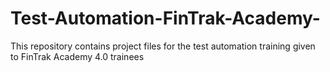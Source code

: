 # Test-Automation-FinTrak-Academy-
This repository contains project files for the test automation training given to FinTrak Academy 4.0 trainees 

